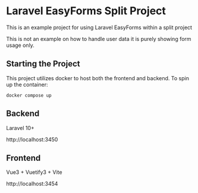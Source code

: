 # Laravel EasyForms Split Project

This is an example project for using Laravel EasyForms within a split project

This is not an example on how to handle user data it is purely showing form usage only.

## Starting the Project

This project utilizes docker to host both the frontend and backend. To spin up the container:

```
docker compose up
```

## Backend

Laravel 10+

http://localhost:3450

## Frontend

Vue3 + Vuetify3 + Vite

http://localhost:3454
